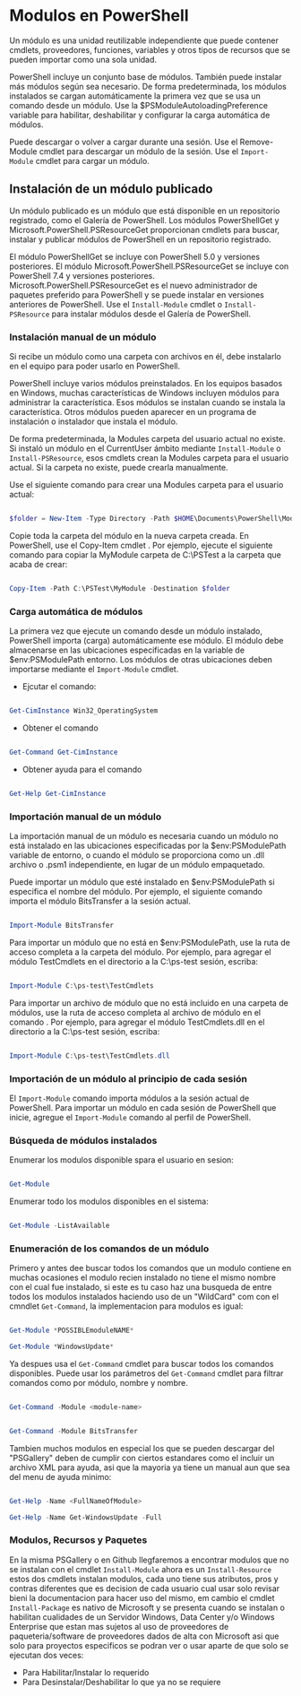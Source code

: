 # Modulos en PowerShell

Un módulo es una unidad reutilizable independiente que puede contener cmdlets, proveedores, funciones, variables y otros tipos de recursos que se pueden importar como una sola unidad.

PowerShell incluye un conjunto base de módulos. También puede instalar más módulos según sea necesario. De forma predeterminada, los módulos instalados se cargan automáticamente la primera vez que se usa un comando desde un módulo. Use la $PSModuleAutoloadingPreference variable para habilitar, deshabilitar y configurar la carga automática de módulos.

Puede descargar o volver a cargar durante una sesión. Use el Remove-Module cmdlet para descargar un módulo de la sesión. Use el `Import-Module` cmdlet para cargar un módulo.

## Instalación de un módulo publicado

Un módulo publicado es un módulo que está disponible en un repositorio registrado, como el Galería de PowerShell. Los módulos PowerShellGet y Microsoft.PowerShell.PSResourceGet proporcionan cmdlets para buscar, instalar y publicar módulos de PowerShell en un repositorio registrado.

El módulo PowerShellGet se incluye con PowerShell 5.0 y versiones posteriores. El módulo Microsoft.PowerShell.PSResourceGet se incluye con PowerShell 7.4 y versiones posteriores. Microsoft.PowerShell.PSResourceGet es el nuevo administrador de paquetes preferido para PowerShell y se puede instalar en versiones anteriores de PowerShell. Use el `Install-Module` cmdlet o `Install-PSResource` para instalar módulos desde el Galería de PowerShell.

### Instalación manual de un módulo

Si recibe un módulo como una carpeta con archivos en él, debe instalarlo en el equipo para poder usarlo en PowerShell.

PowerShell incluye varios módulos preinstalados. En los equipos basados en Windows, muchas características de Windows incluyen módulos para administrar la característica. Esos módulos se instalan cuando se instala la característica. Otros módulos pueden aparecer en un programa de instalación o instalador que instala el módulo.

De forma predeterminada, la Modules carpeta del usuario actual no existe. Si instaló un módulo en el CurrentUser ámbito mediante `Install-Module` o `Install-PSResource`, esos cmdlets crean la Modules carpeta para el usuario actual. Si la carpeta no existe, puede crearla manualmente.

Use el siguiente comando para crear una Modules carpeta para el usuario actual:

``` powershell

$folder = New-Item -Type Directory -Path $HOME\Documents\PowerShell\Modules
```

Copie toda la carpeta del módulo en la nueva carpeta creada. En PowerShell, use el Copy-Item cmdlet . Por ejemplo, ejecute el siguiente comando para copiar la MyModule carpeta de C:\PSTest a la carpeta que acaba de crear:

``` powershell

Copy-Item -Path C:\PSTest\MyModule -Destination $folder
```

### Carga automática de módulos

La primera vez que ejecute un comando desde un módulo instalado, PowerShell importa (carga) automáticamente ese módulo. El módulo debe almacenarse en las ubicaciones especificadas en la variable de $env:PSModulePath entorno. Los módulos de otras ubicaciones deben importarse mediante el `Import-Module` cmdlet.


* Ejcutar el comando:

``` powershell

Get-CimInstance Win32_OperatingSystem
```

* Obtener el comando

``` powershell

Get-Command Get-CimInstance
```

* Obtener ayuda para el comando

``` powershell

Get-Help Get-CimInstance
```

### Importación manual de un módulo

La importación manual de un módulo es necesaria cuando un módulo no está instalado en las ubicaciones especificadas por la $env:PSModulePath variable de entorno, o cuando el módulo se proporciona como un .dll archivo o .psm1 independiente, en lugar de un módulo empaquetado.

Puede importar un módulo que esté instalado en $env:PSModulePath si especifica el nombre del módulo. Por ejemplo, el siguiente comando importa el módulo BitsTransfer a la sesión actual.


``` powershell

Import-Module BitsTransfer
```

Para importar un módulo que no está en $env:PSModulePath, use la ruta de acceso completa a la carpeta del módulo. Por ejemplo, para agregar el módulo TestCmdlets en el directorio a la C:\ps-test sesión, escriba:

``` powershell

Import-Module C:\ps-test\TestCmdlets
```

Para importar un archivo de módulo que no está incluido en una carpeta de módulos, use la ruta de acceso completa al archivo de módulo en el comando . Por ejemplo, para agregar el módulo TestCmdlets.dll en el directorio a la C:\ps-test sesión, escriba:

``` powershell

Import-Module C:\ps-test\TestCmdlets.dll
```

### Importación de un módulo al principio de cada sesión

El `Import-Module` comando importa módulos a la sesión actual de PowerShell. Para importar un módulo en cada sesión de PowerShell que inicie, agregue el `Import-Module` comando al perfil de PowerShell.

### Búsqueda de módulos instalados

Enumerar los modulos disponible spara el usuario en sesion:

``` powershell

Get-Module
```

Enumerar todo los modulos disponibles en el sistema:

``` powershell

Get-Module -ListAvailable
```

### Enumeración de los comandos de un módulo

Primero y antes dee buscar todos los comandos que un modulo contiene en muchas ocasiones el modulo recien instalado no tiene el mismo nombre con el cual fue instalado, si este es tu caso
haz una busqueda de entre todos los modulos instalados haciendo uso de un "WildCard" com con el cmndlet `Get-Command`, la implementacion para modulos es igual:

``` powershell

Get-Module *POSSIBLEmoduleNAME*

Get-Module *WindowsUpdate*
```

Ya despues usa el `Get-Command` cmdlet para buscar todos los comandos disponibles. Puede usar los parámetros del `Get-Command` cmdlet para filtrar comandos como por módulo, nombre y nombre.


``` powershell 

Get-Command -Module <module-name>
```

``` powershell

Get-Command -Module BitsTransfer
```

Tambien muchos modulos en especial los que se pueden descargar del "PSGallery" deben de cumplir con ciertos estandares como el incluir un archivo XML para ayuda, asi que
la mayoria ya tiene un manual aun que sea del menu de ayuda minimo:

``` powershell

Get-Help -Name <FullNameOfModule>

Get-Help -Name Get-WindowsUpdate -Full
```

### Modulos, Recursos y Paquetes

En la misma PSGallery o en Github llegfaremos a encontrar modulos que no se instalan con el cmdlet `Install-Module` ahora es un `Install-Resource` estos dos cmdlets instalan modulos, cada uno tiene
sus atributos, pros y contras diferentes que es decision de cada usuario cual usar solo revisar bieni la documentacion para hacer uso del mismo, em cambio el cmdlet `Install-Package` es nativo de
Microsoft y se presenta cuando se instalan o habilitan cualidades de un Servidor Windows, Data Center y/o Windows Enterprise que estan mas sujetos al uso de proveedores de paqueteria/software
de proveedores dados de alta con Microsoft asi que solo para proyectos especificos se podran ver o usar aparte de que solo se ejecutan dos veces:

- Para Habilitar/Instalar lo requerido
- Para Desinstalar/Deshabilitar lo que ya no se requiere